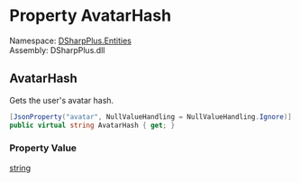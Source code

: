 # Property AvatarHash

Namespace: [DSharpPlus.Entities](DSharpPlus.Entities.md)  
Assembly: DSharpPlus.dll

## <a id="DSharpPlus_Entities_DiscordUser_AvatarHash"></a>AvatarHash

Gets the user's avatar hash.

```csharp
[JsonProperty("avatar", NullValueHandling = NullValueHandling.Ignore)]
public virtual string AvatarHash { get; }
```

### Property Value

[string](https://learn.microsoft.com/dotnet/api/system.string)

